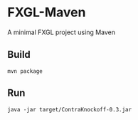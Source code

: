 # FXGL-Maven
A minimal FXGL project using Maven

## Build

```
mvn package
```

## Run

```
java -jar target/ContraKnockoff-0.3.jar
```
